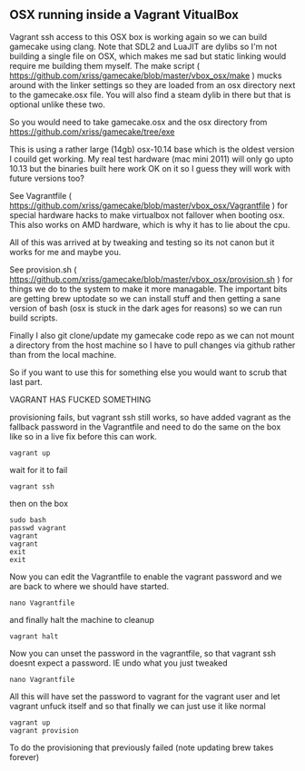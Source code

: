 
OSX running inside a Vagrant VitualBox
--------------------------------------

Vagrant ssh access to this OSX box is working again so we can build 
gamecake using clang. Note that SDL2 and LuaJIT are dylibs so I'm not 
building a single file on OSX, which makes me sad but static linking 
would require me building them myself. The make script ( 
https://github.com/xriss/gamecake/blob/master/vbox_osx/make ) mucks 
around with the linker settings so they are loaded from an osx 
directory next to the gamecake.osx file. You will also find a steam 
dylib in there but that is optional unlike these two.

So you would need to take gamecake.osx and the osx directory from 
https://github.com/xriss/gamecake/tree/exe

This is using a rather large (14gb) osx-10.14 base which is the oldest 
version I couild get working. My real test hardware (mac mini 2011) 
will only go upto 10.13 but the binaries built here work OK on it so I 
guess they will work with future versions too?

See Vagrantfile ( 
https://github.com/xriss/gamecake/blob/master/vbox_osx/Vagrantfile ) 
for special hardware hacks to make virtualbox not fallover when booting 
osx. This also works on AMD hardware, which is why it has to lie about 
the cpu.

All of this was arrived at by tweaking and testing so its not canon but 
it works for me and maybe you.

See provision.sh ( 
https://github.com/xriss/gamecake/blob/master/vbox_osx/provision.sh ) 
for things we do to the system to make it more managable. The important 
bits are getting brew uptodate so we can install stuff and then getting 
a sane version of bash (osx is stuck in the dark ages for reasons) so 
we can run build scripts.

Finally I also git clone/update my gamecake code repo as we can not 
mount a directory from the host machine so I have to pull changes via 
github rather than from the local machine.

So if you want to use this for something else you would want to scrub 
that last part.


VAGRANT HAS FUCKED SOMETHING

provisioning fails, but vagrant ssh still works, so have added vagrant 
as the fallback password in the Vagrantfile and need to do the same on 
the box like so in a live fix before this can work.

	vagrant up

wait for it to fail

	vagrant ssh

then on the box

	sudo bash
	passwd vagrant
	vagrant
	vagrant
	exit
	exit


Now you can edit the Vagrantfile to enable the vagrant password and we are 
back to where we should have started.

	nano Vagrantfile


and finally halt the machine to cleanup

	vagrant halt


Now you can unset the password in the vagrantfile, so that vagrant ssh 
doesnt expect a password. IE undo what you just tweaked

	nano Vagrantfile


All this will have set the password to vagrant for the vagrant user and let 
vagrant unfuck itself and so that finally we can just use it like normal

	vagrant up
	vagrant provision

To do the provisioning that previously failed (note updating brew takes 
forever)

